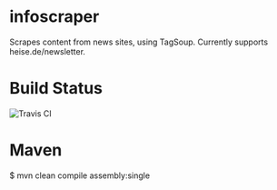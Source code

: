infoscraper
===========
Scrapes content from news sites, using TagSoup.
Currently supports heise.de/newsletter.

Build Status
===================
![Travis CI](https://travis-ci.org/Treehopper/infoscraper.png?branch=master "Build Status")

Maven
===================
$ mvn clean compile assembly:single

